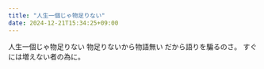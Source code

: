 ```yaml
---
title: "人生一個じゃ物足りない"
date: 2024-12-21T15:34:25+09:00
---
```

人生一個じゃ物足りない
物足りないから物語無い
だから語りを騙るのさ。
すぐには増えない者の為に。
